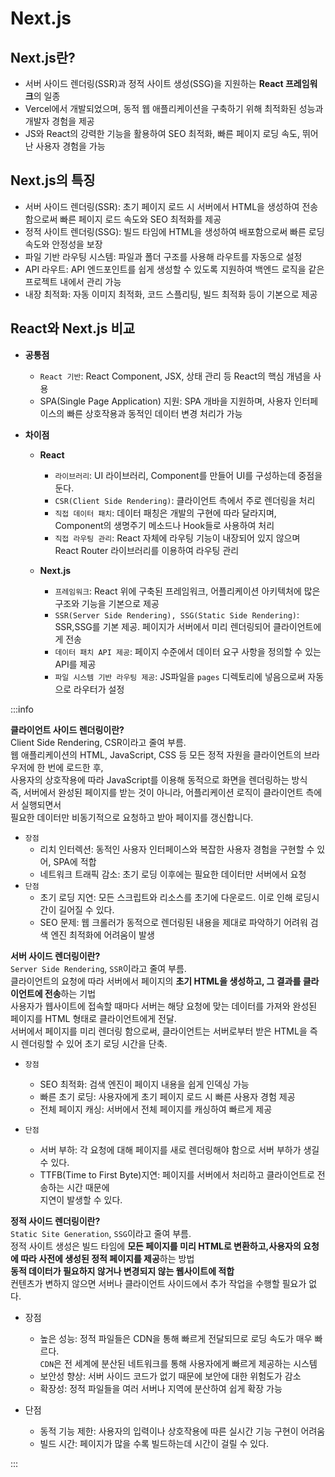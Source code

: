 # Next.js

## Next.js란?

- 서버 사이드 렌더링(SSR)과 정적 사이트 생성(SSG)을 지원하는 **React 프레임워크**의 일종
- Vercel에서 개발되었으며, 동적 웹 애플리케이션을 구축하기 위해 최적화된 성능과 개발자 경험을 제공
- JS와 React의 강력한 기능을 활용하여 SEO 최적화, 빠른 페이지 로딩 속도, 뛰어난 사용자 경험을 가능

## Next.js의 특징

- 서버 사이드 렌더링(SSR): 초기 페이지 로드 시 서버에서 HTML을 생성하여 전송함으로써
  빠른 페이지 로드 속도와 SEO 최적화를 제공
- 정적 사이트 렌더링(SSG): 빌드 타임에 HTML을 생성하여 배포함으로써 빠른 로딩 속도와 안정성을 보장
- 파일 기반 라우팅 시스템: 파일과 폴더 구조를 사용해 라우트를 자동으로 설정
- API 라우트: API 엔드포인트를 쉽게 생성할 수 있도록 지원하여 백엔드 로직을 같은 프로젝트 내에서 관리 가능
- 내장 최적화: 자동 이미지 최적화, 코드 스플리팅, 빌드 최적화 등이 기본으로 제공

## React와 Next.js 비교

- **공통점**

  - `React 기반`: React Component, JSX, 상태 관리 등 React의 핵심 개념을 사용
  - SPA(Single Page Application) 지원: SPA 개바을 지원하며, 사용자 인터페이스의 빠른 상호작용과 동적인 데이터 변경 처리가 가능

- **차이점**

  - **React**

    - `라이브러리`: UI 라이브러리, Component를 만들어 UI를 구성하는데 중점을 둔다.
    - `CSR(Client Side Rendering)`: 클라이언트 측에서 주로 렌더링을 처리
    - `직접 데이터 패치`: 데이터 패칭은 개발의 구현에 따라 달라지며, Component의 생명주기 메소드나 Hook들로 사용하여 처리
    - `직접 라우팅 관리`: React 자체에 라우팅 기능이 내장되어 있지 않으며 React Router 라이브러리를 이용하여 라우팅 관리

  - **Next.js**
    - `프레임워크`: React 위에 구축된 프레임워크, 어플리케이션 아키텍처에 많은 구조와 기능을 기본으로 제공
    - `SSR(Server Side Rendering), SSG(Static Side Rendering)`: SSR,SSG를 기본 제공. 페이지가 서버에서 미리 렌더링되어 클라이언트에게 전송
    - `데이터 패치 API 제공`: 페이지 수준에서 데이터 요구 사항을 정의할 수 있는 API를 제공
    - `파일 시스템 기반 라우팅 제공`: JS파일을 `pages` 디렉토리에 넣음으로써 자동으로 라우터가 설정

:::info

**클라이언트 사이드 렌더링이란?**<br/>
Client Side Rendering, CSR이라고 줄여 부름.<br/>
웹 애플리케이션의 HTML, JavaScript, CSS 등 모든 정적 자원을 클라이언트의 브라우저에 한 번에 로드한 후,<br/>
사용자의 상호작용에 따라 JavaScript를 이용해 동적으로 화면을 렌더링하는 방식<br/>
즉, 서버에서 완성된 페이지를 받는 것이 아니라, 어플리케이션 로직이 클라이언트 측에서 실행되면서<br/>
필요한 데이터만 비동기적으로 요청하고 받아 페이지를 갱신합니다.<br/>

- `장점`
  - 리치 인터렉션: 동적인 사용자 인터페이스와 복잡한 사용자 경험을 구현할 수 있어, SPA에 적합
  - 네트워크 트래픽 감소: 초기 로딩 이후에는 필요한 데이터만 서버에서 요청
- `단점`
  - 초기 로딩 지연: 모든 스크립트와 리소스를 초기에 다운로드. 이로 인해 로딩시간이 길어질 수 있다.
  - SEO 문제: 웹 크롤러가 동적으로 렌더링된 내용을 제대로 파악하기 어려워 검색 엔진 최적화에 어려움이 발생

**서버 사이드 렌더링이란?**<br/>
`Server Side Rendering`, `SSR`이라고 줄여 부름.<br/>
클라이언트의 요청에 따라 서버에서 페이지의 **초기 HTML을 생성하고, 그 결과를 클라이언트에 전송**하는 기법<br/>
사용자가 웹사이트에 접속할 때마다 서버는 해당 요청에 맞는 데이터를 가져와 완성된 페이지를 HTML 형태로 클라이언트에게 전달.<br/>
서버에서 페이지를 미리 렌더링 함으로써, 클라이언트는 서버로부터 받은 HTML을 즉시 렌더링할 수 있어 초기 로딩 시간을 단축.<br/>

- `장점`

  - SEO 최적화: 검색 엔진이 페이지 내용을 쉽게 인덱싱 가능
  - 빠른 초기 로딩: 사용자에게 초기 페이지 로드 시 빠른 사용자 경험 제공
  - 전체 페이지 캐싱: 서버에서 전체 페이지를 캐싱하여 빠르게 제공

- `단점`
  - 서버 부하: 각 요청에 대해 페이지를 새로 렌더링해야 함으로 서버 부하가 생길 수 있다.
  - TTFB(Time to First Byte)지연: 페이지를 서버에서 처리하고 클라이언트로 전송하는 시간 때문에<br/>
    지연이 발생할 수 있다.

**정적 사이드 렌더링이란?**<br/>
`Static Site Generation`, `SSG`이라고 줄여 부름.<br/>
정적 사이트 생성은 빌드 타임에 **모든 페이지를 미리 HTML로 변환하고,사용자의 요청에 따라 사전에 생성된 정적 페이지를 제공**하는 방법<br/>
**동적 데이터가 필요하지 않거나 변경되지 않는 웹사이트에 적합**<br/>
컨텐츠가 변하지 않으면 서버나 클라이언트 사이드에서 추가 작업을 수행할 필요가 없다.<br/>

- 장점

  - 높은 성능: 정적 파일들은 CDN을 통해 빠르게 전달되므로 로딩 속도가 매우 빠르다.<br/>
    `CDN`은 전 세계에 분산된 네트워크를 통해 사용자에게 빠르게 제공하는 시스템<br/>
  - 보안성 향상: 서버 사이드 코드가 없기 때문에 보안에 대한 위험도가 감소
  - 확장성: 정적 파일들을 여러 서버나 지역에 분산하여 쉽게 확장 가능

- 단점
  - 동적 기능 제한: 사용자의 입력이나 상호작용에 따른 실시간 기능 구현이 어려움
  - 빌드 시간: 페이지가 많을 수록 빌드하는데 시간이 걸릴 수 있다.

:::
